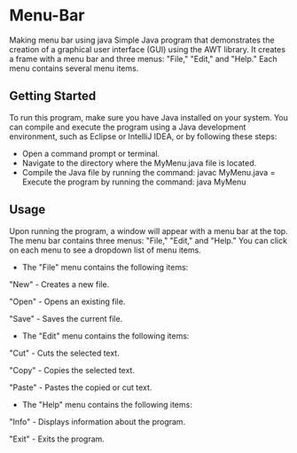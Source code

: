 # Menu-Bar
 Making menu bar using java
Simple Java program that demonstrates the creation of a graphical user interface (GUI) using the AWT library. It creates a frame with a menu bar and three menus: "File," "Edit," and "Help." Each menu contains several menu items.

## Getting Started

To run this program, make sure you have Java installed on your system. You can compile and execute the program using a Java development environment, such as Eclipse or IntelliJ IDEA, or by following these steps:

- Open a command prompt or terminal.
- Navigate to the directory where the MyMenu.java file is located.
- Compile the Java file by running the command: javac MyMenu.java
= Execute the program by running the command: java MyMenu

## Usage
Upon running the program, a window will appear with a menu bar at the top. The menu bar contains three menus: "File," "Edit," and "Help." You can click on each menu to see a dropdown list of menu items.

- The "File" menu contains the following items:

 "New" - Creates a new file.

"Open" - Opens an existing file.

"Save" - Saves the current file.

- The "Edit" menu contains the following items:

 "Cut" - Cuts the selected text.

"Copy" - Copies the selected text.

"Paste" - Pastes the copied or cut text.

- The "Help" menu contains the following items:

"Info" - Displays information about the program.

"Exit" - Exits the program.
